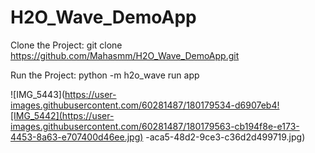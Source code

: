 # H2O_Wave_DemoApp


Clone the Project:
  git clone https://github.com/Mahasmm/H2O_Wave_DemoApp.git

Run the Project:
  python -m h2o_wave run app
  
  
 
![IMG_5443](https://user-images.githubusercontent.com/60281487/180179534-d6907eb4![IMG_5442](https://user-images.githubusercontent.com/60281487/180179563-cb194f8e-e173-4453-8a63-e707400d46ee.jpg)
-aca5-48d2-9ce3-c36d2d499719.jpg)

